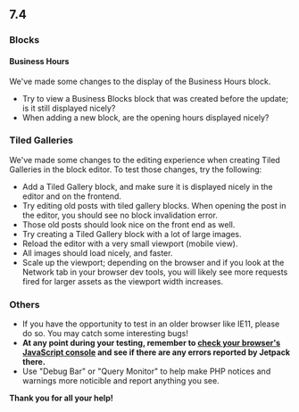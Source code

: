 ## 7.4

### Blocks

#### Business Hours

We've made some changes to the display of the Business Hours block.
- Try to view a Business Blocks block that was created before the update; is it still displayed nicely?
- When adding a new block, are the opening hours displayed nicely?

### Tiled Galleries

We've made some changes to the editing experience when creating Tiled Galleries in the block editor. To test those changes, try the following:

- Add a Tiled Gallery block, and make sure it is displayed nicely in the editor and on the frontend.
- Try editing old posts with tiled gallery blocks. When opening the post in the editor, you should see no block invalidation error.
- Those old posts should look nice on the front end as well.
- Try creating a Tiled Gallery block with a lot of large images.
- Reload the editor with a very small viewport (mobile view).
- All images should load nicely, and faster.
- Scale up the viewport; depending on the browser and if you look at the Network tab in your browser dev tools, you will likely see more requests fired for larger assets as the viewport width increases.

### Others

- If you have the opportunity to test in an older browser like IE11, please do so. You may catch some interesting bugs!
- **At any point during your testing, remember to [check your browser's JavaScript console](https://codex.wordpress.org/Using_Your_Browser_to_Diagnose_JavaScript_Errors#Step_3:_Diagnosis) and see if there are any errors reported by Jetpack there.**
- Use "Debug Bar" or "Query Monitor" to help make PHP notices and warnings more noticible and report anything you see.

**Thank you for all your help!**
